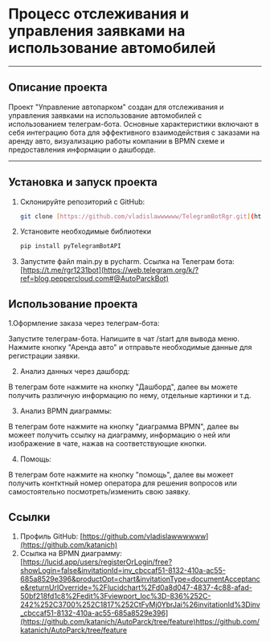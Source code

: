 # Процесс отслеживания и управления заявками на использование автомобилей
---

## Описание проекта

Проект "Управление автопарком" создан для отслеживания и управления заявками на использование автомобилей с использованием телеграм-бота. Основные характеристики включают в себя интеграцию бота для эффективного взаимодействия с заказами на аренду авто, визуализацию работы компании в BPMN схеме и предоставления информации о дашборде.

---

## Установка и запуск проекта

1. Склонируйте репозиторий с GitHub:

   ```bash
   git clone [https://github.com/vladislawwwwww/TelegramBotRgr.git](https://github.com/katanich/AutoParck)

2. Установите необходимые библиотеки

   ```bash
   pip install pyTelegramBotAPI

3. Запустите файл main.py в pycharm. Ссылка на Телеграм бота: [https://t.me/rgr1231bot](https://web.telegram.org/k/?ref=blog.peppercloud.com#@AutoParckBot)


## Использование проекта

1.Оформление заказа через телеграм-бота:

Запустите телеграм-бота. Напишите в чат /start для вывода меню. Нажмите кнопку "Аренда авто" и отправьте необходимые данные для регистрации заявки.

2. Анализ данных через дашборд:

В телеграм боте нажмите на кнопку "Дашборд", далее вы можете получить различную информацию по нему, отдельные картинки и т.д. 

3. Анализ BPMN диаграммы:

В телеграм боте нажмите на кнопку "диаграмма BPMN", далее вы можеет получить ссылку на диаграмму, информацию о ней или изображение в чате, нажав на соответствующие кнопки.

4. Помощь:

В телеграм боте нажмите на кнопку "помощь", далее вы можеет получить контктный номер оператора для решения вопросов или самостоятельно посмотреть/изменить свою заявку.

## Ссылки

1. Профиль GitHub: [https://github.com/vladislawwwwww](https://github.com/katanich)
2. Ссылка на BPMN диаграмму: [https://lucid.app/users/registerOrLogin/free?showLogin=false&invitationId=inv_cbccaf51-8132-410a-ac55-685a8529e396&productOpt=chart&invitationType=documentAcceptance&returnUrlOverride=%2Flucidchart%2Fd0a8d047-4837-4c88-afad-50bf218fd1c8%2Fedit%3Fviewport_loc%3D-836%252C-242%252C3700%252C1817%252CtFvMj0YbrJai%26invitationId%3Dinv_cbccaf51-8132-410a-ac55-685a8529e396](https://github.com/katanich/AutoParck/tree/feature)https://github.com/katanich/AutoParck/tree/feature
